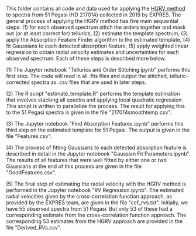 This folder contains all code and data used for applying the [HGRV method](https://projecteuclid.org/journals/annals-of-applied-statistics/volume-15/issue-2/A-HermiteGaussian-based-exoplanet-radial-velocity-estimation-method/10.1214/20-AOAS1406.full) to spectra from 51 Pegasi (HD 217014) collected in 2019 by EXPRES. The general process of applying the HGRV method has five main sequential steps: (1) for each observed spectrum stitch the orders together and mask out (or at least correct for) tellurics, (2) estimate the template spectrum, (3) apply the Absorption Feature Finder algorithm to the estimated template, (4) fit Gaussians to each detected absorption feature, (5) apply weighted linear regression to obtain radial velocity estimates and uncertainties for each observed spectrum. Each of these steps is described more below.

(1) The Jupyter notebook "Tellurics and Order Stitching.ipynb" performs this first step. The code will read in all .fits files and output the stitched, telluric-corrected spectra as .csv files that are used in later steps.

(2) The R script "estimate_template.R" performs the template estimation that involves stacking all spectra and applying local quadratic regression. This script is written to parallelize the process. The result for applying this to the 51 Pegasi spectra is given in the file "217014smoothtemp.csv".

(3) The Jupyter notebook "Find Absorption Features.ipynb" performs this third step on the estimated template for 51 Pegasi. The output is given in the file "Features.csv".

(4) The process of fitting Gaussians to each detected absorption feature is described in detail in the Jupyter notebook "Gaussian Fit Parameters.ipynb". The results of all features that were well fitted by either one or two Gaussians at the end of this process are given in the file "GoodFeatures.csv".

(5) The final step of estimating the radial velocity with the HGRV method is performed in the Jupyter notebook "RV Regression.ipynb". The estimated radial velocities given by the cross-correlation function approach, as provided by the EXPRES team, are given in the file "ccf_rvs.txt". Initially, we have 55 observed spectra from 51 Pegasi. But only 53 of these had a corresponding estimate from the cross-correlation function approach. The corresponding 53 estimates from the HGRV approach are provided in the file "Derived_RVs.csv".
